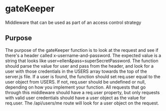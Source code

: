 # gateKeeper
Middleware that can be used as part of an access control strategy


## Purpose
The purpose of the gateKeeper function is to look at the request and see if there's a header called x-username-and-password. The expected value is a string that looks like user=ellen&pass=superSecretPassword. The function should parse the value for user and pass from the header, and look for a user with those credentials in the USERS array towards the top of the server.js file. If a user is found, the function should set req.user equal to the user object from USERS. If not, req.user should be undefined or null, depending on how you implement your function. All requests that go through this middleware should have a req.user property, but only requests with valid user credentials should have a user object as the value for req.user.
The /api/users/me route will look for a user object on the request. 
